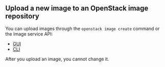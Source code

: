 ## Upload a new image to an OpenStack image repository

You can upload images through the `openstack image create` command or the 
Image service API:

  * [GUI](https://docs.openstack.org/horizon/latest/user/manage-images.html#upload-an-image)
  * [CLI](https://docs.openstack.org/python-openstackclient/latest/cli/command-objects/image-v2.html#image-create)

After you upload an image, you cannot change it. 
